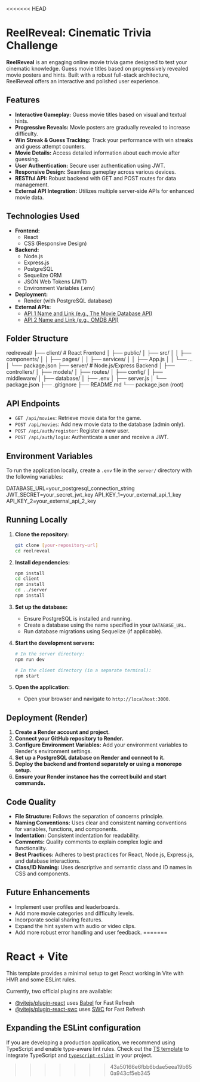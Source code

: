 <<<<<<< HEAD
# ReelReveal: Cinematic Trivia Challenge

**ReelReveal** is an engaging online movie trivia game designed to test your cinematic knowledge. Guess movie titles based on progressively revealed movie posters and hints. Built with a robust full-stack architecture, ReelReveal offers an interactive and polished user experience.

## Features

* **Interactive Gameplay:** Guess movie titles based on visual and textual hints.
* **Progressive Reveals:** Movie posters are gradually revealed to increase difficulty.
* **Win Streak & Guess Tracking:** Track your performance with win streaks and guess attempt counters.
* **Movie Details:** Access detailed information about each movie after guessing.
* **User Authentication:** Secure user authentication using JWT.
* **Responsive Design:** Seamless gameplay across various devices.
* **RESTful API:** Robust backend with GET and POST routes for data management.
* **External API Integration:** Utilizes multiple server-side APIs for enhanced movie data.

## Technologies Used

* **Frontend:**
    * React
    * CSS (Responsive Design)
* **Backend:**
    * Node.js
    * Express.js
    * PostgreSQL
    * Sequelize ORM
    * JSON Web Tokens (JWT)
    * Environment Variables (.env)
* **Deployment:**
    * Render (with PostgreSQL database)
* **External APIs:**
    * [API 1 Name and Link (e.g., The Movie Database API)](https://www.themoviedb.org/)
    * [API 2 Name and Link (e.g., OMDB API)](http://www.omdbapi.com/)

## Folder Structure

reelreveal/
├── client/          # React Frontend
│   ├── public/
│   ├── src/
│   │   ├── components/
│   │   ├── pages/
│   │   ├── services/
│   │   ├── App.js
│   │   └── ...
│   └── package.json
├── server/          # Node.js/Express Backend
│   ├── controllers/
│   ├── models/
│   ├── routes/
│   ├── config/
│   ├── middleware/
│   ├── database/
│   ├── .env
│   ├── server.js
│   └── package.json
├── .gitignore
├── README.md
└── package.json (root)

## API Endpoints

* `GET /api/movies`: Retrieve movie data for the game.
* `POST /api/movies`: Add new movie data to the database (admin only).
* `POST /api/auth/register`: Register a new user.
* `POST /api/auth/login`: Authenticate a user and receive a JWT.

## Environment Variables

To run the application locally, create a `.env` file in the `server/` directory with the following variables:

DATABASE_URL=your_postgresql_connection_string
JWT_SECRET=your_secret_jwt_key
API_KEY_1=your_external_api_1_key
API_KEY_2=your_external_api_2_key

## Running Locally

1.  **Clone the repository:**

    ```bash
    git clone [your-repository-url]
    cd reelreveal
    ```

2.  **Install dependencies:**

    ```bash
    npm install
    cd client
    npm install
    cd ../server
    npm install
    ```

3.  **Set up the database:**

    * Ensure PostgreSQL is installed and running.
    * Create a database using the name specified in your `DATABASE_URL`.
    * Run database migrations using Sequelize (if applicable).

4.  **Start the development servers:**

    ```bash
    # In the server directory:
    npm run dev

    # In the client directory (in a separate terminal):
    npm start
    ```

5.  **Open the application:**

    * Open your browser and navigate to `http://localhost:3000`.

## Deployment (Render)

1.  **Create a Render account and project.**
2.  **Connect your GitHub repository to Render.**
3.  **Configure Environment Variables:** Add your environment variables to Render's environment settings.
4.  **Set up a PostgreSQL database on Render and connect to it.**
5.  **Deploy the backend and frontend separately or using a monorepo setup.**
6.  **Ensure your Render instance has the correct build and start commands.**

## Code Quality

* **File Structure:** Follows the separation of concerns principle.
* **Naming Conventions:** Uses clear and consistent naming conventions for variables, functions, and components.
* **Indentation:** Consistent indentation for readability.
* **Comments:** Quality comments to explain complex logic and functionality.
* **Best Practices:** Adheres to best practices for React, Node.js, Express.js, and database interactions.
* **Class/ID Naming:** Uses descriptive and semantic class and ID names in CSS and components.

## Future Enhancements

* Implement user profiles and leaderboards.
* Add more movie categories and difficulty levels.
* Incorporate social sharing features.
* Expand the hint system with audio or video clips.
* Add more robust error handling and user feedback.
=======
# React + Vite

This template provides a minimal setup to get React working in Vite with HMR and some ESLint rules.

Currently, two official plugins are available:

- [@vitejs/plugin-react](https://github.com/vitejs/vite-plugin-react/blob/main/packages/plugin-react/README.md) uses [Babel](https://babeljs.io/) for Fast Refresh
- [@vitejs/plugin-react-swc](https://github.com/vitejs/vite-plugin-react-swc) uses [SWC](https://swc.rs/) for Fast Refresh

## Expanding the ESLint configuration

If you are developing a production application, we recommend using TypeScript and enable type-aware lint rules. Check out the [TS template](https://github.com/vitejs/vite/tree/main/packages/create-vite/template-react-ts) to integrate TypeScript and [`typescript-eslint`](https://typescript-eslint.io) in your project.
>>>>>>> 43a50166e6fbb6bdae5eea19b650a943cf5eb345
